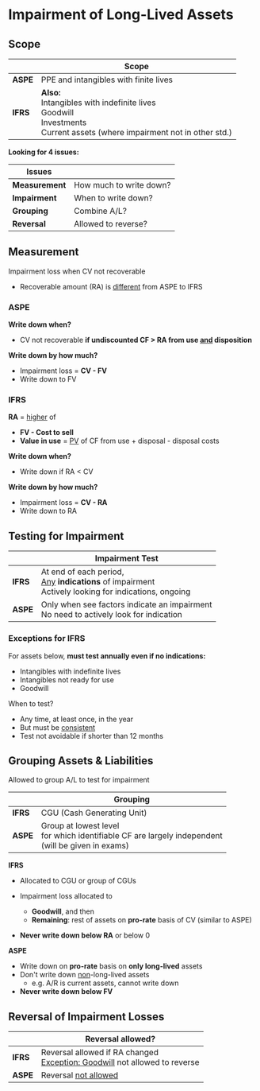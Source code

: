 # Impairment of Long-Lived Assets

## Scope

|          | Scope                                                        |
| -------- | ------------------------------------------------------------ |
| **ASPE** | PPE and intangibles with finite lives                        |
| **IFRS** | **Also:**<br />Intangibles with indefinite lives<br />Goodwill<br />Investments<br />Current assets (where impairment not in other std.) |

**Looking for 4 issues:**

| Issues          |                         |
| --------------- | ----------------------- |
| **Measurement** | How much to write down? |
| **Impairment**  | When to write down?     |
| **Grouping**    | Combine A/L?            |
| **Reversal**    | Allowed to reverse?     |

## Measurement

Impairment loss when CV not recoverable

- Recoverable amount (RA) is <u>different</u> from ASPE to IFRS

### ASPE

**Write down when?** 

- CV not recoverable **if undiscounted CF > RA from use <u>and</u> disposition**

**Write down by how much?**

- Impairment loss = **CV - FV**
- Write down to FV

### IFRS

**RA** = <u>higher</u> of

- **FV - Cost to sell**
- **Value in use** = <u>PV</u> of CF from use + disposal - disposal costs

**Write down when?** 

- Write down if RA < CV

**Write down by how much?**

- Impairment loss = **CV - RA**
- Write down to RA

## Testing for Impairment

|          | Impairment Test                                              |
| -------- | ------------------------------------------------------------ |
| **IFRS** | At end of each period,<br /><u>Any</u> **indications** of impairment<br />Actively looking for indications, ongoing |
| **ASPE** | Only when see factors indicate an impairment<br />No need to actively look for indication |

### Exceptions for IFRS

For assets below, **must test annually even if no indications:**

- Intangibles with indefinite lives
- Intangibles not ready for use
- Goodwill

When to test?

- Any time, at least once, in the year
- But must be <u>consistent</u>
- Test not avoidable if shorter than 12 months

## Grouping Assets & Liabilities

Allowed to group A/L to test for impairment

|          | Grouping                                                     |
| -------- | ------------------------------------------------------------ |
| **IFRS** | CGU (Cash Generating Unit)                                   |
| **ASPE** | Group at lowest level<br />for which identifiable CF are largely independent<br />(will be given in exams) |

**IFRS**

- Allocated to CGU or group of CGUs
- Impairment loss allocated to
  - **Goodwill**, and then
  - **Remaining**: rest of assets on **pro-rate** basis of CV (similar to ASPE)

- **Never write down below RA** or below 0

**ASPE**

- Write down on **pro-rate** basis on **only long-lived** assets
- Don't write down <u>non</u>-long-lived assets
  - e.g. A/R is current assets, cannot write down
- **Never write down below FV**

## Reversal of Impairment Losses

|          | Reversal allowed?                                            |
| -------- | ------------------------------------------------------------ |
| **IFRS** | Reversal allowed if RA changed<br /><u>Exception: Goodwill</u> not allowed to reverse |
| **ASPE** | Reversal <u>not allowed</u>                                  |

